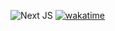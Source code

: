 ![Next JS](https://img.shields.io/badge/Next-black?style=for-the-badge&logo=next.js&logoColor=white)
[![wakatime](https://wakatime.com/badge/user/5b7e3f39-0873-4027-88a2-f75e7adc05c0.svg?style=for-the-badge)](https://wakatime.com/@5b7e3f39-0873-4027-88a2-f75e7adc05c0)

<!---
Jayennn/Jayennn is a ✨ special ✨ repository because its `README.md` (this file) appears on your GitHub profile.
You can click the Preview link to take a look at your changes.
--->
